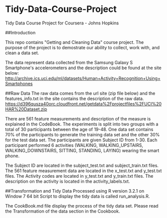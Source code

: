 # Tidy-Data-Course-Project
Tidy Data Course Project for Coursera - Johns Hopkins

##Introduction

This repo contains "Getting and Cleaning Data" course project.  The purpose of the project is to demostrate our ability to collect, work with, and clean a data set.

The data represent data collected from the Samsung Galaxy S Smartphone's accelerometers and the description could be found at the site below:
http://archive.ics.uci.edu/ml/datasets/Human+Activity+Recognition+Using+Smartphones

##Raw Data
The raw data comes from the url site (zip file below) and the features_info.txt in the site contains the description of the raw data.
https://d396qusza40orc.cloudfront.net/getdata%2Fprojectfiles%2FUCI%20HAR%20Dataset.zip

There are 561 feature measurements and description of the measure is explained in the CodeBook.
The experiments is split into two groups with a total of 30 participants between the age of 19-48.  One data set contains 70% of the participants
to generate the training data set and the other 30% for the test data set.  The participants are given Subject ID from 1-30.  Each participant performed
6 activities (WALKING, WALKING_UPSTAIRS, WALKING_DOWNSTAIRS, SITTING, STANDING, LAYING) wearing the smart phone. 

The Subject ID are located in the subject_test.txt and subject_train.txt files.
The 561 feature measurement data are located in the x_test.txt and y_test.txt files.
The Activity codes are located in y_test.txt and y_train.txt files.  The description on the activity is located in the activity_labels.txt.


##Transformation and Tidy Data
Processed using R version 3.2.1 on Window 7  64 bit
Script to display the tidy data is called  run_analysis.R.

The CookBook.md file display the process of the tidy data set.  Please read the Transformation of the data section in the Cookbook.

